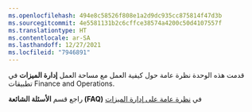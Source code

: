 ```yaml
---
ms.openlocfilehash: 494e8c58526f808e1a2d9dc935cc875814f47d3b
ms.sourcegitcommit: 4e5581131b2c6cffce38574a4200c50d4107557f
ms.translationtype: HT
ms.contentlocale: ar-SA
ms.lasthandoff: 12/27/2021
ms.locfileid: "7946891"
---
```

قدمت هذه الوحدة نظرة عامة حول كيفية العمل مع مساحة العمل **إدارة الميزات** في تطبيقات Finance and Operations.

راجع قسم **الأسئلة الشائعة (FAQ)** في [نظرة عامة على إدارة الميزات](/dynamics365/fin-ops-core/fin-ops/get-started/feature-management/feature-management-overview?azure-portal=true)
